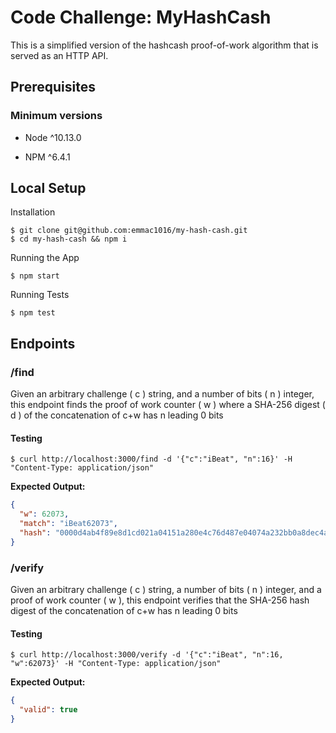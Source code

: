 # Code Challenge: MyHashCash

This is a simplified version of the hashcash proof-of-work algorithm that is served as an HTTP API.

## Prerequisites

### Minimum versions

- Node ^10.13.0

- NPM ^6.4.1

## Local Setup

Installation

```
$ git clone git@github.com:emmac1016/my-hash-cash.git
$ cd my-hash-cash && npm i
```

Running the App

```
$ npm start
```

Running Tests

```
$ npm test
```

## Endpoints

### /find

Given an arbitrary challenge ( c ) string, and a number of bits ( n ) integer, this endpoint finds the proof of work counter ( w ) where a SHA-256 digest ( d ) of the concatenation of c+w has n leading 0 bits

#### Testing

```
$ curl http://localhost:3000/find -d '{"c":"iBeat", "n":16}' -H "Content-Type: application/json"
```

**Expected Output:**

```json
{
  "w": 62073,
  "match": "iBeat62073",
  "hash": "0000d4ab4f89e8d1cd021a04151a280e4c76d487e04074a232bb0a8dec4a74cf"
}
```

### /verify

Given an arbitrary challenge ( c ) string, a number of bits ( n ) integer, and a proof of work counter ( w ), this endpoint verifies that the SHA-256 hash digest of the concatenation of c+w has n leading 0 bits

#### Testing

```
$ curl http://localhost:3000/verify -d '{"c":"iBeat", "n":16, "w":62073}' -H "Content-Type: application/json"
```

**Expected Output:**

```json
{
  "valid": true
}
```
